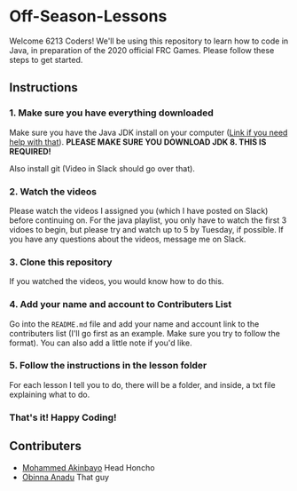 # Off-Season-Lessons

Welcome 6213 Coders! We'll be using this repository to learn how to code in Java, in preparation of the 2020 official FRC Games. Please follow these steps to get started.

## Instructions


### **1. Make sure you have everything downloaded**


Make sure you have the Java JDK install on your computer ([Link if you need help with that](https://www.youtube.com/watch?v=rzto4yY3pVw)). **PLEASE MAKE SURE YOU DOWNLOAD JDK 8. THIS IS REQUIRED!**

Also install git (Video in Slack should go over that).

### **2. Watch the videos**


Please watch the videos I assigned you (which I have posted on Slack) before continuing on. For the java playlist, you only have to watch the first 3 vidoes to begin, but please try and watch up to 5 by Tuesday, if possible. If you have any questions about the videos, message me on Slack.

### **3. Clone this repository**


If you watched the videos, you would know how to do this.

### **4. Add your name and account to Contributers List**

Go into the `README.md` file and add your name and account link to the contributers list (I'll go first as an example. Make sure you try to follow the format). You can also add a little note if you'd like.


### **5. Follow the instructions in the lesson folder**

For each lesson I tell you to do, there will be a folder, and inside, a txt file explaining what to do.

### **That's it! Happy Coding!**


## Contributers


- [Mohammed Akinbayo](https://github.com/Mohammed532) Head Honcho
- [Obinna Anadu](https://github.com/Mohammed532) That guy

